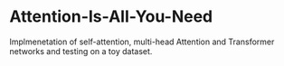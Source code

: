 # Attention-Is-All-You-Need
Implmenetation of self-attention, multi-head Attention and Transformer networks and testing on a toy dataset.
